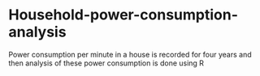 # Household-power-consumption-analysis
Power consumption per minute in a house is recorded for four years and then analysis of these power consumption is done using R

